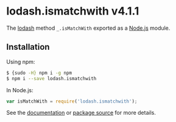# lodash.ismatchwith v4.1.1

The [lodash](https://lodash.com/) method `_.isMatchWith` exported as a [Node.js](https://nodejs.org/) module.

## Installation

Using npm:
```bash
$ {sudo -H} npm i -g npm
$ npm i --save lodash.ismatchwith
```

In Node.js:
```js
var isMatchWith = require('lodash.ismatchwith');
```

See the [documentation](https://lodash.com/docs#isMatchWith) or [package source](https://github.com/lodash/lodash/blob/4.1.1-npm-packages/lodash.ismatchwith) for more details.
